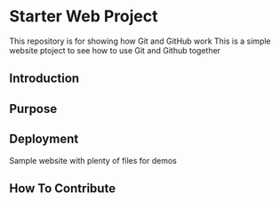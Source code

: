 # Starter Web Project

This repository is for showing how Git and GitHub work
This is a simple website ptoject to see how to use Git and Github together

## Introduction


## Purpose

## Deployment


Sample website with plenty of files for demos

## How To Contribute
